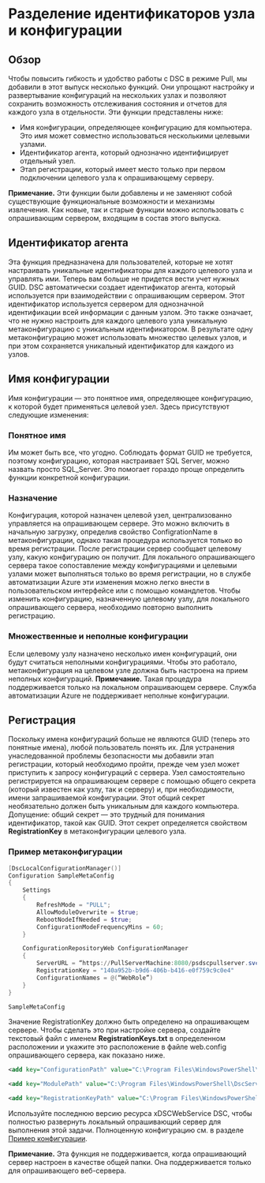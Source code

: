 # Разделение идентификаторов узла и конфигурации

## Обзор

Чтобы повысить гибкость и удобство работы с DSC в режиме Pull, мы добавили в этот выпуск несколько функций. Они упрощают настройку и развертывание конфигураций на нескольких узлах и позволяют сохранить возможность отслеживания состояния и отчетов для каждого узла в отдельности. Эти функции представлены ниже:

* Имя конфигурации, определяющее конфигурацию для компьютера. Это имя может совместно использоваться несколькими целевыми узлами. 
* Идентификатор агента, который однозначно идентифицирует отдельный узел.
* Этап регистрации, который имеет место только при первом подключении целевого узла к опрашивающему серверу.

**Примечание.** Эти функции были добавлены и не заменяют собой существующие функциональные возможности и механизмы извлечения. Как новые, так и старые функции можно использовать с опрашивающим сервером, входящим в состав этого выпуска.

## Идентификатор агента

Эта функция предназначена для пользователей, которые не хотят настраивать уникальные идентификаторы для каждого целевого узла и управлять ими. Теперь вам больше не придется вести учет нужных GUID. DSC автоматически создает идентификатор агента, который используется при взаимодействии с опрашивающим сервером. Этот идентификатор используется сервером для однозначной идентификации всей информации с данным узлом. Это также означает, что не нужно настроить для каждого целевого узла уникальную метаконфигурацию с уникальным идентификатором. В результате одну метаконфигурацию может использовать множество целевых узлов, и при этом сохраняется уникальный идентификатор для каждого из узлов. 

## Имя конфигурации

Имя конфигурации — это понятное имя, определяющее конфигурацию, к которой будет применяться целевой узел. Здесь присутствуют следующие изменения:  

### Понятное имя

Им может быть все, что угодно. Соблюдать формат GUID не требуется, поэтому конфигурацию, которая настраивает SQL Server, можно назвать просто SQL_Server. Это помогает гораздо проще определить функции конкретной конфигурации.

### Назначение

Конфигурация, которой назначен целевой узел, централизованно управляется на опрашивающем сервере. Это можно включить в начальную загрузку, определив свойство ConfigrationName в метаконфигурации, однако такая процедура используется только во время регистрации. После регистрации сервер сообщает целевому узлу, какую конфигурацию он получит. Для локального опрашивающего сервера такое сопоставление между конфигурациями и целевыми узлами может выполняться только во время регистрации, но в службе автоматизации Azure эти изменения можно легко внести в пользовательском интерфейсе или с помощью командлетов. Чтобы изменить конфигурацию, назначенную целевому узлу, для локального опрашивающего сервера, необходимо повторно выполнить регистрацию.

### Множественные и неполные конфигурации

Если целевому узлу назначено несколько имен конфигураций, они будут считаться неполными конфигурациями. Чтобы это работало, метаконфигурация на целевом узле должна быть настроена на прием неполных конфигураций. **Примечание.** Такая процедура поддерживается только на локальном опрашивающем сервере. Служба автоматизации Azure не поддерживает неполные конфигурации.

## Регистрация

Поскольку имена конфигураций больше не являются GUID (теперь это понятные имена), любой пользователь понять их. Для устранения унаследованной проблемы безопасности мы добавили этап регистрации, который необходимо пройти, прежде чем узел может приступить к запросу конфигураций с сервера. Узел самостоятельно регистрируется на опрашивающем сервере с помощью общего секрета (который известен как узлу, так и серверу) и, при необходимости, имени запрашиваемой конфигурации. Этот общий секрет необязательно должен быть уникальным для каждого компьютера. Допущение: общий секрет — это трудный для понимания идентификатор, такой как GUID. Этот секрет определяется свойством **RegistrationKey** в метаконфигурации целевого узла.

### Пример метаконфигурации

```powershell
[DscLocalConfigurationManager()]
Configuration SampleMetaConfig
{
    Settings
    {
        RefreshMode = "PULL";
        AllowModuleOverwrite = $true;
        RebootNodeIfNeeded = $true;
        ConfigurationModeFrequencyMins = 60;
    }

    ConfigurationRepositoryWeb ConfigurationManager
    {
        ServerURL = “https://PullServerMachine:8080/psdscpullserver.svc”
        RegistrationKey = "140a952b-b9d6-406b-b416-e0f759c9c0e4"
        ConfigurationNames = @(“WebRole”)
    }
}

SampleMetaConfig
```

Значение RegistrationKey должно быть определено на опрашивающем сервере. Чтобы сделать это при настройке сервера, создайте текстовый файл с именем **RegistrationKeys.txt** в определенном расположении и укажите это расположение в файле web.config опрашивающего сервера, как показано ниже.  

```XML
<add key="ConfigurationPath" value="C:\Program Files\WindowsPowerShell\DscService\Configuration">

<add key="ModulePath" value="C:\Program Files\WindowsPowerShell\DscService\Modules">

<add key="RegistrationKeyPath" value="C:\Program Files\WindowsPowerShell\DscService">
```

Используйте последнюю версию ресурса xDSCWebService DSC, чтобы полностью развернуть локальный опрашивающий сервер для выполнения этой задачи. Полноценную конфигурацию см. в разделе [Пример конфигурации](https://github.com/grayzu/PSSummitEU2015/blob/master/PullServer/02%20-%20PullServer%20Config.ps1).

**Примечание.** Эта функция не поддерживается, когда опрашивающий сервер настроен в качестве общей папки. Она поддерживается только для опрашивающего веб-сервера.<!--HONumber=Mar16_HO2-->
